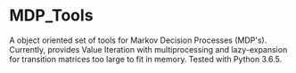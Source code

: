 # MDP_Tools
A object oriented set of tools for Markov Decision Processes (MDP's). Currently, provides Value Iteration with multiprocessing and lazy-expansion for transition matrices too large to fit in memory. Tested with Python 3.6.5.
